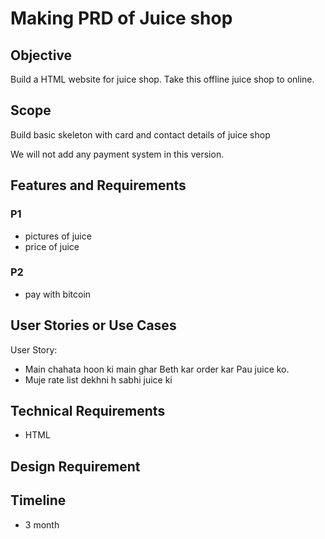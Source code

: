 # Making PRD of Juice shop

## Objective

Build a HTML website for juice shop. Take this offline juice shop to online.

## Scope

Build basic skeleton with card and contact details of juice shop

We will not add any payment system in this version.

## Features and Requirements

### P1

- pictures of juice
- price of juice

### P2

- pay with bitcoin

## User Stories or Use Cases

User Story:

- Main chahata hoon ki main ghar Beth kar order kar Pau juice ko.
- Muje rate list dekhni h sabhi juice ki

## Technical Requirements

- HTML

## Design Requirement

## Timeline

- 3 month
